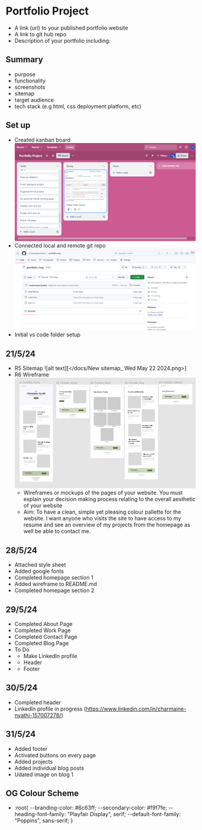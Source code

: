 # Portfolio Project
- A link (url) to your published portfolio website
- A link to git hub repo
- Description of your portfolio including:

## Summary
- purpose
- functionality
- screenshots
- sitemap
- target audience
- tech stack (e.g html, css deployment platform, etc)

## Set up 
- Created kanban board
![alt text](<docs/kanban board 22.5.png>)
- Connected local and remote git repo
![alt text](<docs/local and git repo 22.5.png>)
- Initial vs code folder setup

## 21/5/24
- R5 Sitemap
 ![alt text][</docs/New sitemap_ Wed May 22 2024.png>]  
- R6 Wireframe
 ![alt text](<docs\wireframe.png>)
    - Wireframes or mockups of  the pages of your website. You must explain your decision making process relating to the overall aesthetic of your website
    - Aim: To have a clean, simple yet pleasing colour pallette for the website. I want anyone who visits the site to have access to my resume and see an overview of my projects from the homepage as well be able to contact me.

## 28/5/24
- Attached style sheet
- Added google fonts
- Completed homepage section 1
- Added wireframe to README.md
- Completed homepage section 2

## 29/5/24
- Completed About Page
- Completed Work Page
- Completed Contact Page
- Completed Blog Page
- To Do
- - Make LinkedIn profile
- - Header
- - Footer

## 30/5/24
- Completed header
- LinkedIn profile in progress (https://www.linkedin.com/in/charmaine-nyathi-157007278/)

## 31/5/24
- Added footer
- Activated buttons on every page
- Added projects
- Added individual blog posts
- Udated image on blog 1

## OG Colour Scheme
- :root{
    --branding-color: #6c63ff;
    --secondary-color: #f9f7fe;
    --heading-font-family: "Playfair Display", serif;
    --default-font-family: "Poppins", sans-serif;
   }